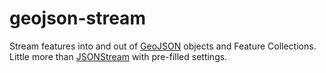 # geojson-stream

Stream features into and out of [GeoJSON](http://geojson.org/) objects
and Feature Collections. Little more than [JSONStream](https://github.com/dominictarr/JSONStream)
with pre-filled settings.
